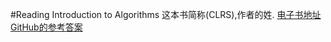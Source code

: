 #Reading Introduction to Algorithms
这本书简称(CLRS),作者的姓.
[电子书地址](http://folk.ntnu.no/nicolaat/uni/Algdat/%5BThomas_H._Cormen,_Charles_E._Leiserson,_Ronald_L.(BookFi.org).pdf)
[GitHub的参考答案](https://github.com/gzc/CLRS)
